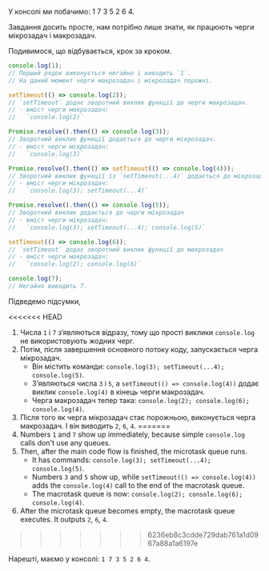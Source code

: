 У консолі ми побачимо: 1 7 3 5 2 6 4.

Завдання досить просте, нам потрібно лише знати, як працюють черги мікрозадач і макрозадач.

Подивимося, що відбувається, крок за кроком.

```js
console.log(1);
// Перший рядок виконується негайно і виводить `1`.
// На даний момент черги макрозадач і мікрозадач порожні.

setTimeout(() => console.log(2));
// `setTimeout` додає зворотний виклик функції до черги макрозадач. 
// - вміст черги макрозадач:
//   `console.log(2)`

Promise.resolve().then(() => console.log(3));
// Зворотний виклик функції додається до черги мікрозадач.
// - вміст черги мікрозадач:
//   `console.log(3)`

Promise.resolve().then(() => setTimeout(() => console.log(4)));
// Зворотний виклик функції із `setTimeout(...4)` додається до мікрозадач
// - вміст черги мікрозадач:
//   `console.log(3); setTimeout(...4)`

Promise.resolve().then(() => console.log(5));
// Зворотний виклик додається до черги мікрозадач
// - вміст черги мікрозадач:
//   `console.log(3); setTimeout(...4); console.log(5)`

setTimeout(() => console.log(6));
// `setTimeout` додає зворотний виклик функції до макрозадач
// - вміст черги макрозадач:
//   `console.log(2); console.log(6)`

console.log(7);
// Негайно виводить 7.
```

Підведемо підсумки,

<<<<<<< HEAD
1. Числа `1` і `7` з’являються відразу, тому що прості виклики `console.log` не використовують жодних черг.
2. Потім, після завершення основного потоку коду, запускається черга мікрозадач.
    - Він містить команди: `console.log(3); setTimeout(...4); console.log(5)`.
    - З’являються числа `3` і `5`, а `setTimeout(() => console.log(4))` додає виклик `console.log(4)` в кінець черги макрозадач.
    - Черга макрозадач тепер така: `console.log(2); console.log(6); console.log(4)`.
3. Після того як черга мікрозадач стає порожньою, виконується черга макрозадач. І він виводить `2`, `6`, `4`.
=======
1. Numbers `1` and `7` show up immediately, because simple `console.log` calls don't use any queues.
2. Then, after the main code flow is finished, the microtask queue runs.
    - It has commands: `console.log(3); setTimeout(...4); console.log(5)`.
    - Numbers `3` and `5` show up, while `setTimeout(() => console.log(4))` adds the `console.log(4)` call to the end of the macrotask queue.
    - The macrotask queue is now: `console.log(2); console.log(6); console.log(4)`.
3. After the microtask queue becomes empty, the macrotask queue executes. It outputs `2`, `6`, `4`.
>>>>>>> 6236eb8c3cdde729dab761a1d0967a88a1a6197e

Нарешті, маємо у консолі: `1 7 3 5 2 6 4`.
